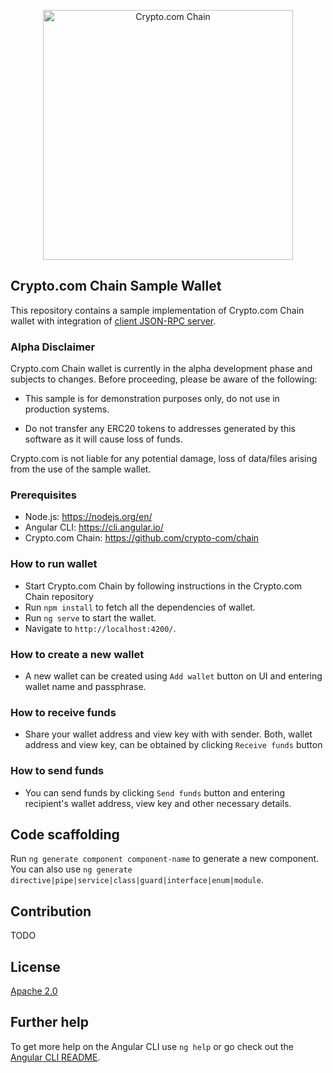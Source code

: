 <p align="center">
  <img src="https://avatars0.githubusercontent.com/u/41934032?s=400&v=4" alt="Crypto.com Chain" width="400">
</p>

## Crypto.com Chain Sample Wallet

This repository contains a sample implementation of Crypto.com Chain wallet with integration of [client JSON-RPC server](https://github.com/crypto-com/chain/tree/master/client-rpc).

### Alpha Disclaimer

Crypto.com Chain wallet is currently in the alpha development phase and subjects to changes. Before proceeding, please be aware of the following:

- This sample is for demonstration purposes only, do not use in production systems.

- Do not transfer any ERC20 tokens to addresses generated by this software as it will cause loss of funds.

Crypto.com is not liable for any potential damage, loss of data/files arising from the use of the sample wallet.

### Prerequisites

- Node.js: https://nodejs.org/en/
- Angular CLI: https://cli.angular.io/ 
- Crypto.com Chain: https://github.com/crypto-com/chain

### How to run wallet

- Start Crypto.com Chain by following instructions in the Crypto.com Chain repository
- Run `npm install` to fetch all the dependencies of wallet.
- Run `ng serve` to start the wallet.
- Navigate to `http://localhost:4200/`.

### How to create a new wallet

- A new wallet can be created using `Add wallet` button on UI and entering wallet name and passphrase.

### How to receive funds

- Share your wallet address and view key with with sender. Both, wallet address and view key, can be obtained by clicking `Receive funds` button

### How to send funds

- You can send funds by clicking `Send funds` button and entering recipient's wallet address, view key and other necessary details.

## Code scaffolding

Run `ng generate component component-name` to generate a new component. You can also use `ng generate directive|pipe|service|class|guard|interface|enum|module`.

## Contribution

TODO

## License

[Apache 2.0](./LICENSE)

## Further help

To get more help on the Angular CLI use `ng help` or go check out the [Angular CLI README](https://github.com/angular/angular-cli/blob/master/README.md).
